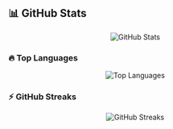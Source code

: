## 📊 GitHub Stats

<p align="center">
  <img src="https://github-readme-stats.vercel.app/api?username=vigneshperiasamy&show_icons=true&theme=dark" alt="GitHub Stats" />
</p>

### 🔥 Top Languages

<p align="center">
  <img src="https://github-readme-stats.vercel.app/api/top-langs/?username=vigneshperiasamy&layout=compact&theme=dark" alt="Top Languages" />
</p>

### ⚡ GitHub Streaks

<p align="center">
  <img src="https://github-readme-streak-stats.herokuapp.com/?user=vigneshperiasamy&theme=dark" alt="GitHub Streaks" />
</p>
